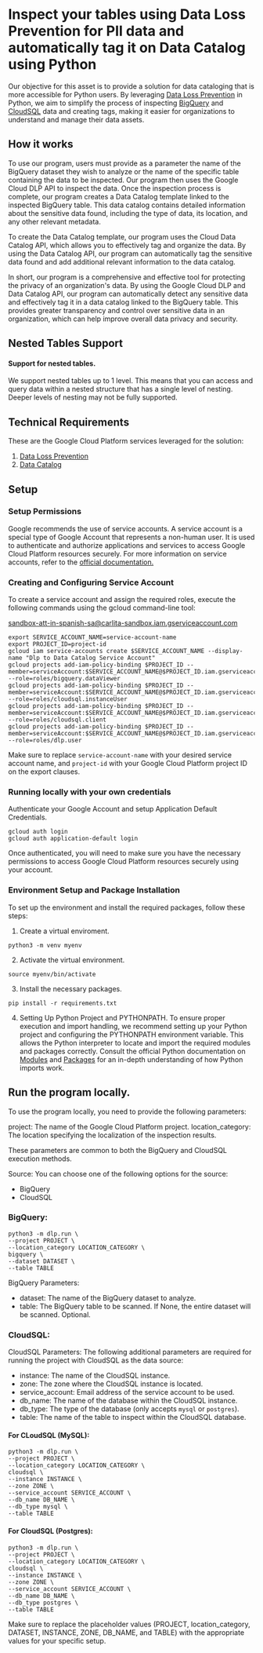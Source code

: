 # Inspect your tables using Data Loss Prevention for PII data and automatically tag it on Data Catalog using Python #

Our objective for this asset is to provide a solution for data cataloging that is more accessible for Python users. By leveraging [Data Loss Prevention](https://cloud.google.com/dlp) in Python, we aim to simplify the process of inspecting [BigQuery](https://cloud.google.com/bigquery) and [CloudSQL](https://cloud.google.com/sql) data and creating tags, making it easier for organizations to understand and manage their data assets.

## How it works ##

To use our program, users must provide as a parameter the name of the BigQuery dataset they wish to analyze or the name of the specific table containing the data to be inspected. Our program then uses the Google Cloud DLP API to inspect the data. Once the inspection process is complete, our program creates a Data Catalog template linked to the inspected BigQuery table. This data catalog contains detailed information about the sensitive data found, including the type of data, its location, and any other relevant metadata.

To create the Data Catalog template, our program uses the Cloud Data Catalog API, which allows you to effectively tag and organize the data. By using the Data Catalog API, our program can automatically tag the sensitive data found and add additional relevant information to the data catalog.

In short, our program is a comprehensive and effective tool for protecting the privacy of an organization's data. By using the Google Cloud DLP and Data Catalog API, our program can automatically detect any sensitive data and effectively tag it in a data catalog linked to the BigQuery table. This provides greater transparency and control over sensitive data in an organization, which can help improve overall data privacy and security.

## Nested Tables Support ##

#### Support for nested tables.

We support nested tables up to 1 level. This means that you can access and query data within a nested structure that has a single level of nesting. Deeper levels of nesting may not be fully supported.

## Technical Requirements ##
These are the Google Cloud Platform services leveraged for the solution:

1. <a href= "https://cloud.google.com/dlp?hl=es-419"> Data Loss Prevention</a>
2. <a href= "https://cloud.google.com/products?hl=es-419"> Data Catalog</a>

## Setup ##
### Setup Permissions

Google recommends the use of service accounts. A service account is a special type of Google Account that represents a non-human user. It is used to authenticate and authorize applications and services to access Google Cloud Platform resources securely. For more information on service accounts, refer to the <a href="https://cloud.google.com/iam/docs/service-account-overview">official documentation.</a>

### Creating and Configuring Service Account
To create a service account and assign the required roles, execute the following commands using the gcloud command-line tool:

sandbox-att-in-spanish-sa@carlita-sandbox.iam.gserviceaccount.com
```
export SERVICE_ACCOUNT_NAME=service-account-name
export PROJECT_ID=project-id
gcloud iam service-accounts create $SERVICE_ACCOUNT_NAME --display-name "Dlp to Data Catalog Service Account"
gcloud projects add-iam-policy-binding $PROJECT_ID --member=serviceAccount:$SERVICE_ACCOUNT_NAME@$PROJECT_ID.iam.gserviceaccount.com --role=roles/bigquery.dataViewer
gcloud projects add-iam-policy-binding $PROJECT_ID --member=serviceAccount:$SERVICE_ACCOUNT_NAME@$PROJECT_ID.iam.gserviceaccount.com --role=roles/cloudsql.instanceUser
gcloud projects add-iam-policy-binding $PROJECT_ID --member=serviceAccount:$SERVICE_ACCOUNT_NAME@$PROJECT_ID.iam.gserviceaccount.com --role=roles/cloudsql.client
gcloud projects add-iam-policy-binding $PROJECT_ID --member=serviceAccount:$SERVICE_ACCOUNT_NAME@$PROJECT_ID.iam.gserviceaccount.com --role=roles/dlp.user
```
Make sure to replace `service-account-name` with your desired service account name, and `project-id` with your Google Cloud Platform project ID on the export clauses.

### Running locally with your own credentials

Authenticate your Google Account and setup Application Default Credentials.

```
gcloud auth login
gcloud auth application-default login
```

Once authenticated, you will need to make sure you have the necessary permissions to access Google Cloud Platform resources securely using your account.

### Environment Setup and Package Installation
To set up the environment and install the required packages, follow these steps:

1. Create a virtual enviroment.

```
python3 -m venv myenv
```
2. Activate the virtual environment.

```
source myenv/bin/activate
```
3. Install the necessary packages.

```
pip install -r requirements.txt
```
4. Setting Up Python Project and PYTHONPATH.
To ensure proper execution and import handling, we recommend setting up your Python project and configuring the PYTHONPATH environment variable. This allows the Python interpreter to locate and import the required modules and packages correctly.
Consult the official Python documentation on <a href= "https://docs.python.org/3/tutorial/modules.html"> Modules</a> and <a href="https://docs.python.org/3/tutorial/modules.html#packages"> Packages</a> for an in-depth understanding of how Python imports work.

## Run the program locally.
To use the program locally, you need to provide the following parameters:

project: The name of the Google Cloud Platform project.
location_category: The location specifying the localization of the inspection results.

These parameters are common to both the BigQuery and CloudSQL execution methods.

Source:
You can choose one of the following options for the source:
- BigQuery
- CloudSQL

### BigQuery:
```
python3 -m dlp.run \
--project PROJECT \
--location_category LOCATION_CATEGORY \
bigquery \
--dataset DATASET \
--table TABLE
```
BigQuery Parameters:

- dataset: The name of the BigQuery dataset to analyze.
- table: The BigQuery table to be scanned. If None, the entire dataset will be scanned. Optional.

### CloudSQL:

CloudSQL Parameters:
The following additional parameters are required for running the project with CloudSQL as the data source:

- instance: The name of the CloudSQL instance.
- zone: The zone where the CloudSQL instance is located.
- service_account: Email address of the service account to be used.
- db_name: The name of the database within the CloudSQL instance.
- db_type: The type of the database (only accepts `mysql` or `postgres`).
- table: The name of the table to inspect within the CloudSQL database.

#### For CLoudSQL (MySQL):

```
python3 -m dlp.run \
--project PROJECT \
--location_category LOCATION_CATEGORY \
cloudsql \
--instance INSTANCE \
--zone ZONE \
--service_account SERVICE_ACCOUNT \
--db_name DB_NAME \
--db_type mysql \
--table TABLE
```

#### For CloudSQL (Postgres):

```
python3 -m dlp.run \
--project PROJECT \
--location_category LOCATION_CATEGORY \
cloudsql \
--instance INSTANCE \ 
--zone ZONE \
--service_account SERVICE_ACCOUNT \
--db_name DB_NAME \
--db_type postgres \
--table TABLE
```

Make sure to replace the placeholder values (PROJECT, location_category, DATASET, INSTANCE, ZONE, DB_NAME, and TABLE) with the appropriate values for your specific setup.
